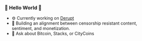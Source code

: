 ### 👋 Hello World 👋 

- ⚙️ Currently working on [Derupt](https://derupt.io)
- 🔨 Building an alignment between censorship resistant content, sentiment, and monetization.
- 💬 Ask about Bitcoin, Stacks, or CityCoins

<!--
- 👯 I’m looking to collaborate on ...
- 🤔 I’m looking for help with ...
- 📫 How to reach me: ...
- 😄 Pronouns: ...
- ⚡ Fun fact: ...
-->
